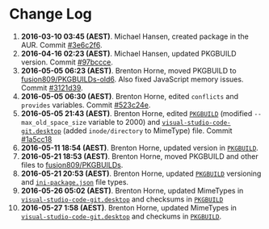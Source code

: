 # Change Log
1. **2016-03-10 03:45 (AEST)**. Michael Hansen, created package in the AUR. Commit [#3e6c2f6](https://aur.archlinux.org/cgit/aur.git/commit/?h=visual-studio-code-git&id=3e6c2f651f7d90882fc087b8432c4484af4b61f4).
2. **2016-04-16 02:23 (AEST)**. Michael Hansen, updated PKGBUILD version. Commit [#97bccce](https://aur.archlinux.org/cgit/aur.git/commit/?h=visual-studio-code-git&id=97bcccee74c6bfa7da06723489df5d4c4c46ad4c).
3. **2016-05-05 06:23 (AEST)**. Brenton Horne, moved PKGBUILD to [fusion809/PKGBUILDs-old6](https://github.com/fusion809/PKGBUILDs-old6). Also fixed JavaScript memory issues. Commit [#3121d39](https://github.com/fusion809/PKGBUILDs-old6/commit/3121d39b4c9ea974b5d222cee4bf5e65af89d98c).
4. **2016-05-05 06:30 (AEST)**. Brenton Horne, edited `conflicts` and `provides` variables. Commit [#523c24e](https://github.com/fusion809/PKGBUILDs-old6/commit/523c24e754112a6604b2d57e3d5310d315673fb8).
5. **2016-05-05 21:43 (AEST)**. Brenton Horne, edited [`PKGBUILD`](https://github.com/fusion809/PKGBUILDs-old6/blob/1a5cc18f7be7b2a3296d9a39e85ccde54db967b9/visual-studio-code-git/PKGBUILD) (modified `--max_old_space_size` variable to 2000) and [`visual-studio-code-git.desktop`](https://github.com/fusion809/PKGBUILDs-old6/blob/1a5cc18f7be7b2a3296d9a39e85ccde54db967b9/visual-studio-code-git/visual-studio-code-git.desktop) (added `inode/directory` to MimeType) file. Commit [#1a5cc18](https://github.com/fusion809/PKGBUILDs-old6/tree/1a5cc18f7be7b2a3296d9a39e85ccde54db967b9/visual-studio-code-git)
6. **2016-05-11 18:54 (AEST)**. Brenton Horne, updated version in [`PKGBUILD`](https://github.com/fusion809/PKGBUILDs-old6/blob/303a97c214c3f797b0e30280b4958a3ab84b696a/visual-studio-code-git/PKGBUILD).
7. **2016-05-21 18:53 (AEST)**. Brenton Horne, moved PKGBUILD and other files to [fusion809/PKGBUILDs](https://github.com/fusion809/PKGBUILDs/commit/b2e1d1522f656a9c3905ee80c3e9a3249eedc2b5#diff-4a2f1e9c9a3fe0d6036355d03cce9783).
8. **2016-05-21 20:53 (AEST)**. Brenton Horne, updated [`PKGBUILD`](https://github.com/fusion809/PKGBUILDs/blob/fef1c911d356e53c79604fcce4269e0ed4960b75/visual-studio-code-git/PKGBUILD) versioning and  [`ini-package.json`](https://github.com/fusion809/PKGBUILDs/blob/fef1c911d356e53c79604fcce4269e0ed4960b75/visual-studio-code-git/ini-package.json) file types.
9. **2016-05-26 05:02 (AEST)**. Brenton Horne, updated MimeTypes in [`visual-studio-code-git.desktop`](https://github.com/fusion809/PKGBUILDs/blob/ef841557eefd769f7550d088771bd0149c4e8524/visual-studio-code-git/visual-studio-code-git.desktop) and checksums in [`PKGBUILD`](https://github.com/fusion809/PKGBUILDs/blob/ef841557eefd769f7550d088771bd0149c4e8524/visual-studio-code-git/PKGBUILD)
10. **2016-05-27 1:58 (AEST)**. Brenton Horne, updated MimeTypes in [`visual-studio-code-git.desktop`](https://github.com/fusion809/PKGBUILDs/blob/c8ffbe506aa30e096496ea6e9ac28813e8950b34/visual-studio-code-git/visual-studio-code-git.desktop) and checkums in [`PKGBUILD`](https://github.com/fusion809/PKGBUILDs/blob/c8ffbe506aa30e096496ea6e9ac28813e8950b34/visual-studio-code-git/PKGBUILD).
